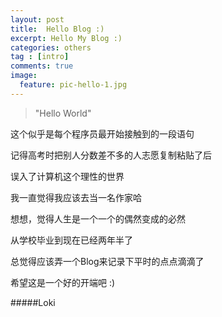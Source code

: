 ```yaml
---
layout: post
title:  Hello Blog :)
excerpt: Hello My Blog :)
categories: others
tag : [intro]
comments: true
image:
  feature: pic-hello-1.jpg
---
```


> "Hello World"

这个似乎是每个程序员最开始接触到的一段语句

记得高考时把别人分数差不多的人志愿复制粘贴了后

误入了计算机这个理性的世界

我一直觉得我应该去当一名作家哈

想想，觉得人生是一个一个的偶然变成的必然

从学校毕业到现在已经两年半了

总觉得应该弄一个Blog来记录下平时的点点滴滴了

希望这是一个好的开端吧 :)


#####Loki
